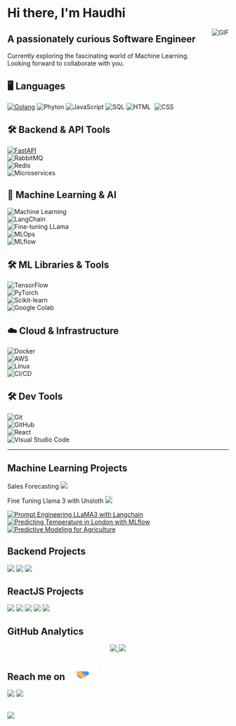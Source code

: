 # Hi there, I'm Haudhi <img alt="GIF" src="https://github.com/SatYu26/SatYu26/blob/master/Assets/wave.gif" width="0.1vw" /> 

<img align="right" alt="GIF" height="160px" src="https://octodex.github.com/images/daftpunktocat-guy.gif" />

## A passionately curious Software Engineer

Currently exploring the fascinating world of Machine Learning. Looking forward to collaborate with you. 

## 🖥️ Languages

[![Golang](https://img.shields.io/badge/-Golang-00ADD8?style=flat&logo=go&logoColor=white)]()
![Phyton](https://img.shields.io/badge/Python-3776AB?style=flat&logo=python&logoColor=white)
![JavaScript](https://img.shields.io/badge/JavaScript-323330?style=flat&logo=javascript&logoColor=F7DF1E)
![SQL](https://img.shields.io/badge/-SQL-000?&logo=MySQL)
![HTML](https://img.shields.io/badge/-HTML-05122A?style=flat&logo=HTML5)&nbsp;
![CSS](https://img.shields.io/badge/-CSS-05122A?style=flat&logo=CSS3&logoColor=1572B6)&nbsp;

## 🛠️ Backend & API Tools  
[![FastAPI](https://img.shields.io/badge/FastAPI-009688?style=flat&logo=fastapi&logoColor=white)]()  
![RabbitMQ](https://img.shields.io/badge/RabbitMQ-FF6600?style=flat&logo=rabbitmq&logoColor=white)  
![Redis](https://img.shields.io/badge/Redis-DC382D?style=flat&logo=redis&logoColor=white)  
![Microservices](https://img.shields.io/badge/Microservices-000?style=flat&logo=docker&logoColor=white)  

## 🚀 Machine Learning & AI  
![Machine Learning](https://img.shields.io/badge/Machine%20Learning-FF6F00?style=flat&logo=tensorflow&logoColor=white)  
![LangChain](https://img.shields.io/badge/LangChain-008080?style=flat&logo=python&logoColor=white)  
![Fine-tuning LLama](https://img.shields.io/badge/Fine--tuning%20LLama-FF5733?style=flat&logo=llama&logoColor=white)  
![MLOps](https://img.shields.io/badge/MLOps-4CAF50?style=flat&logo=azure-pipelines&logoColor=white)  
![MLflow](https://img.shields.io/badge/MLflow-017CEE?style=flat&logo=mlflow&logoColor=white)  

## 🛠️ ML Libraries & Tools  
![TensorFlow](https://img.shields.io/badge/TensorFlow-FF6F00?style=flat&logo=tensorflow&logoColor=white)  
![PyTorch](https://img.shields.io/badge/PyTorch-EE4C2C?style=flat&logo=pytorch&logoColor=white)  
![Scikit-learn](https://img.shields.io/badge/Scikit--Learn-F7931E?style=flat&logo=scikit-learn&logoColor=white)  
![Google Colab](https://img.shields.io/badge/Google%20Colab-F9AB00?style=flat&logo=google-colab&logoColor=white)  

## ☁️ Cloud & Infrastructure  
![Docker](https://img.shields.io/badge/Docker-2496ED?style=flat&logo=docker&logoColor=white)  
![AWS](https://img.shields.io/badge/-AWS-000?&logo=Amazon-AWS&logoColor=F90)  
![Linux](https://img.shields.io/badge/Linux-FCC624?style=flat&logo=linux&logoColor=black)  
![CI/CD](https://img.shields.io/badge/CI%2FCD-000000?style=flat&logo=github-actions&logoColor=white)  

## 🛠️ Dev Tools  
![Git](https://img.shields.io/badge/-Git-05122A?style=flat&logo=git)  
![GitHub](https://img.shields.io/badge/-GitHub-05122A?style=flat&logo=github)  
![React](https://img.shields.io/badge/-React-000?&logo=React)  
![Visual Studio Code](https://img.shields.io/badge/-Visual%20Studio%20Code-05122A?style=flat&logo=visual-studio-code&logoColor=007ACC)    



----

## Machine Learning Projects

Sales Forecasting 
[![](https://colab.research.google.com/assets/colab-badge.svg)](https://colab.research.google.com/drive/1OwAhe46MhwTcaYbS0onQJoX5srRFIpjX#scrollTo=cjdijBV38eFr)

Fine Tuning Llama 3 with Unsloth
[![](https://colab.research.google.com/assets/colab-badge.svg)](https://colab.research.google.com/drive/1RwbBRwbvQ20tv589uRTyK3xdcXEgYG9P?authuser=0#scrollTo=0aBC_loAgV41)

[![Prompt Engineering LLaMA3 with Langchain](https://img.shields.io/badge/🦙%20Prompt%20Engineering%20LLaMA3%20with%20Langchain-000?style=flat&logo=llama&logoColor=white)](https://github.com/Haudhi/prompt-engineering-llama3-with-langchain)  
[![Predicting Temperature in London with MLflow](https://img.shields.io/badge/🌡️%20Predicting%20Temperature%20in%20London-000?style=flat&logo=python&logoColor=white)](https://github.com/Haudhi/predicting-temperature-in-london)  
[![Predictive Modeling for Agriculture](https://img.shields.io/badge/🌱%20Predictive%20Modeling%20for%20Agriculture-000?style=flat&logo=tensorflow&logoColor=FF6F00)](https://github.com/Haudhi/predictive-modeling-for-agriculture)  


## Backend Projects

[![](https://img.shields.io/badge/-🧬%20ECommerce%20-000)](https://github.com/ALTA-BE7-Usamah/group-project-2)
[![](https://img.shields.io/badge/-🧬%20Event%20Planner-000)](https://github.com/ALTA-BE7-Husnul/Backend-Group4-Project3)
[![](https://img.shields.io/badge/-🧬%20Booking%20Sport%20Arena-000)](https://github.com/ALTA-Booking-Sport-Arena-App)

## ReactJS Projects

[![](https://img.shields.io/badge/-🧬%20Modern%20UI-000)](https://adoring-mirzakhani-85fb8a.netlify.app/)
[![](https://img.shields.io/badge/-🧬%20LawFirm%20Website-000)](https://hungry-noether-f87a26.netlify.app/)
[![](https://img.shields.io/badge/-🧬%20Company%20Profile-000)](https://tender-dubinsky-3633d8.netlify.app/)
[![](https://img.shields.io/badge/-🧬%20Cryptocurrency%20Tracker-000)](https://angry-jang-908f27.netlify.app/)
[![](https://img.shields.io/badge/-🧬%20Movie%20Searcher-000)](https://wizardly-payne-be5ac3.netlify.app/)


## GitHub Analytics

<p align="center">
<a href="https://github.com/AVS1508">
  <img height="180em" src="https://github-readme-stats-eight-theta.vercel.app/api?username=Haudhi&show_icons=true&theme=algolia&include_all_commits=true&count_private=true"/>
  <img height="180em" src="https://github-readme-stats-eight-theta.vercel.app/api/top-langs/?username=Haudhi&layout=compact&langs_count=8&theme=algolia"/>
</a>
</p>

## Reach me on <img src="https://github.com/SatYu26/SatYu26/blob/master/Assets/Handshake.gif" height="32px">

[![](https://img.shields.io/badge/LinkedIn-0077B5?style=flat&logo=linkedin&logoColor=white)](https://www.linkedin.com/in/haudhiizza/)
![](https://img.shields.io/badge/haudhiiza@gmail.com-D14836?style=flat&logo=gmail&logoColor=white)

<br />

<img src="https://imgur.com/rilHVxA.png"/>

